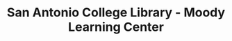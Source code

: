 ---
layout: repo
title: "San Antonio College Library - Moody Learning Center"
id: 17315
permalink: repos/17315/
---